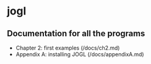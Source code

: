 # jogl

## Documentation for all the programs

- Chapter 2: first examples (/docs/ch2.md)
- Appendix A: installing JOGL (/docs/appendixA.md)
